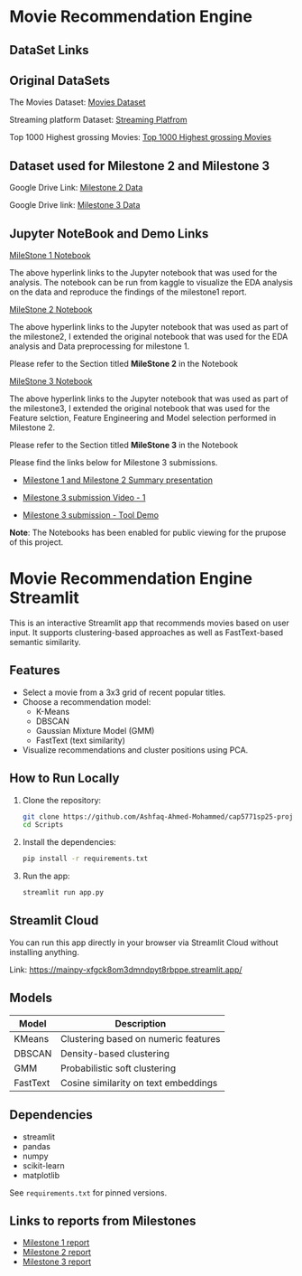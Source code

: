 # Movie Recommendation Engine

## DataSet Links

## Original DataSets
The Movies Dataset:  [Movies Dataset](https://www.kaggle.com/datasets/rounakbanik/the-movies-dataset)

Streaming platform Dataset: [Streaming Platfrom](https://www.kaggle.com/datasets/ruchi798/movies-on-netflix-prime-video-hulu-and-disney)

Top 1000 Highest grossing Movies: [Top 1000 Highest grossing Movies](https://www.kaggle.com/datasets/therealoise/top-1000-highest-grossing-movies-of-all-time)

## Dataset used for Milestone 2 and Milestone 3

Google Drive Link: [Milestone 2 Data](https://drive.google.com/file/d/1NT8PZlmp0_6VgyWUPH-kxBVXxSUC67W0/view?usp=sharing)

Google Drive link: [Milestone 3 Data](https://drive.google.com/file/d/1Vm21gfRIXYydj32FUuNcMCg8Ii1D9_HP/view?usp=sharing)

## Jupyter NoteBook and Demo Links

 [MileStone 1 Notebook](https://www.kaggle.com/code/ashfaaqahmed/ids-milestone-1/notebook)

The above hyperlink links to the Jupyter notebook that was used for the analysis. The notebook can be run from kaggle to visualize the EDA analysis on the data and reproduce the findings of the milestone1 report.

[MileStone 2 Notebook](https://www.kaggle.com/code/ashfaaqahmed/ids-milestone-2-notebook)

The above hyperlink links to the Jupyter notebook that was used as part of the milestone2, I extended the original notebook that was used for the EDA analysis and Data preprocessing for milestone 1. 

Please refer to the Section titled **MileStone 2** in the Notebook

[MileStone 3 Notebook](https://www.kaggle.com/code/ashfaaqahmed/ids-milestone-3-notebook)

The above hyperlink links to the Jupyter notebook that was used as part of the milestone3, I extended the original notebook that was used for the Feature selction, Feature Engineering and Model selection performed in Milestone 2. 

Please refer to the Section titled **MileStone 3** in the Notebook

Please find the links below for Milestone 3 submissions.

- [Milestone 1 and Milestone 2 Summary presentation](https://docs.google.com/presentation/d/1VGi9z02sN7jCBhPt5kYKT8qPaokWKHK2/edit?usp=sharing&ouid=107751061587945509251&rtpof=true&sd=true)

- [Milestone 3 submission Video - 1](https://drive.google.com/file/d/14n_OF8vub0C9RGSN54OgECv62BPLmvoI/view?usp=sharing)

- [Milestone 3 submission - Tool Demo](https://drive.google.com/file/d/1zoLzZ3_aNJelmKoYYJIttHrFx4pBrUKJ/view?usp=sharing)

**Note**: The Notebooks has been enabled for public viewing for the prupose of this project.

# Movie Recommendation Engine Streamlit

This is an interactive Streamlit app that recommends movies based on user input. It supports clustering-based approaches as well as FastText-based semantic similarity.

## Features

- Select a movie from a 3x3 grid of recent popular titles.
- Choose a recommendation model:
  - K-Means
  - DBSCAN
  - Gaussian Mixture Model (GMM)
  - FastText (text similarity)
- Visualize recommendations and cluster positions using PCA.


## How to Run Locally

1. Clone the repository:
    ```bash
    git clone https://github.com/Ashfaq-Ahmed-Mohammed/cap5771sp25-project.git
    cd Scripts
    ```

2. Install the dependencies:
    ```bash
    pip install -r requirements.txt
    ```

3. Run the app:
    ```bash
    streamlit run app.py
    ```

## Streamlit Cloud

You can run this app directly in your browser via Streamlit Cloud without installing anything.

Link: https://mainpy-xfgck8om3dmndpyt8rbppe.streamlit.app/

## Models

| Model       | Description                           |
|-------------|---------------------------------------|
| KMeans      | Clustering based on numeric features  |
| DBSCAN      | Density-based clustering              |
| GMM         | Probabilistic soft clustering         |
| FastText    | Cosine similarity on text embeddings  |

## Dependencies

- streamlit
- pandas
- numpy
- scikit-learn
- matplotlib

See `requirements.txt` for pinned versions.

## Links to reports from Milestones

- [Milestone 1 report](https://github.com/Ashfaq-Ahmed-Mohammed/cap5771sp25-project/blob/main/Report/Milestone1.pdf)
- [Milestone 2 report](https://github.com/Ashfaq-Ahmed-Mohammed/cap5771sp25-project/blob/main/Report/Milestone2.pdf)
- [Milestone 3 report](https://github.com/Ashfaq-Ahmed-Mohammed/cap5771sp25-project/blob/main/Report/Milestone3.pdf)




